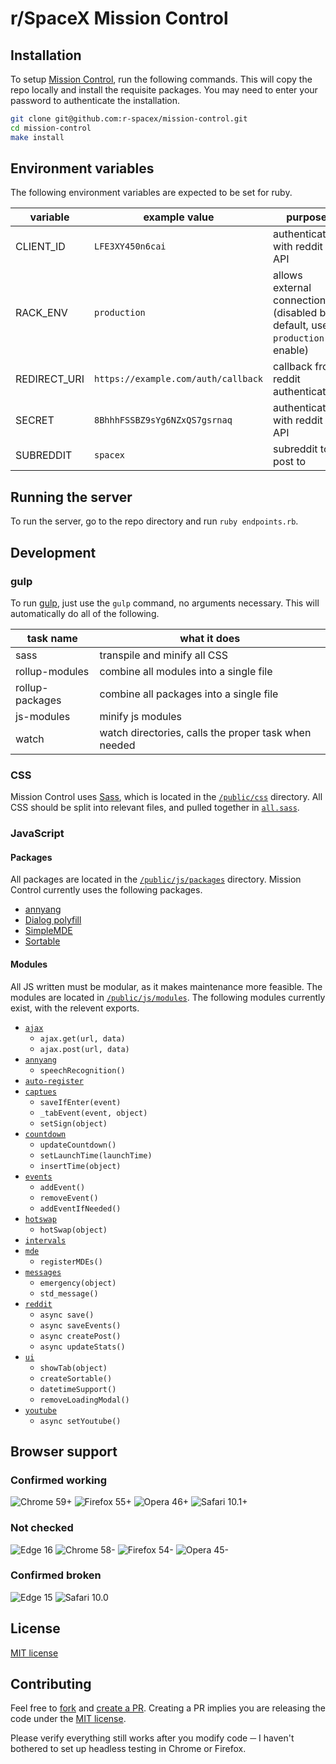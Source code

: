 # r/SpaceX Mission Control

## Installation

To setup [Mission Control](https://github.com/r-spacex/mission-control/), run the following commands. This will copy the repo locally and install the requisite packages. You may need to enter your password to authenticate the installation.

```bash
git clone git@github.com:r-spacex/mission-control.git
cd mission-control
make install
```

## Environment variables

The following environment variables are expected to be set for ruby.

| variable | example value | purpose |
| --- | --- | --- |
| CLIENT_ID | `LFE3XY450n6cai` | authenticates with reddit API |
| RACK_ENV | `production` | allows external connections (disabled by default, use `production` to enable) |
| REDIRECT_URI | `https://example.com/auth/callback` | callback from reddit authentication |
| SECRET | `8BhhhFSSBZ9sYg6NZxQS7gsrnaq` | authenticates with reddit API |
| SUBREDDIT | `spacex` | subreddit to post to |

## Running the server

To run the server, go to the repo directory and run `ruby endpoints.rb`.

## Development

### gulp

To run [gulp](https://github.com/r-spacex/mission-control/blob/master/gulpfile.js), just use the `gulp` command, no arguments necessary. This will automatically do all of the following.

| task name | what it does |
| --- | --- |
| sass | transpile and minify all CSS |
| rollup-modules | combine all modules into a single file |
| rollup-packages | combine all packages into a single file |
| js-modules | minify js modules |
| watch | watch directories, calls the proper task when needed |

### CSS

Mission Control uses [Sass](http://sass-lang.com/), which is located in the [`/public/css`](https://github.com/r-spacex/mission-control/tree/master/public/css) directory. All CSS should be split into relevant files, and pulled together in [`all.sass`](https://github.com/r-spacex/mission-control/tree/master/public/css/all.sass).

### JavaScript

#### Packages

All packages are located in the [`/public/js/packages`](https://github.com/r-spacex/mission-control/tree/master/public/js/packages) directory. Mission Control currently uses the following packages.

- [annyang](https://github.com/TalAter/annyang)
- [Dialog polyfill](https://github.com/GoogleChrome/dialog-polyfill)
- [SimpleMDE](https://github.com/sparksuite/simplemde-markdown-editor)
- [Sortable](https://github.com/RubaXa/Sortable)

#### Modules

All JS written must be modular, as it makes maintenance more feasible. The modules are located in [`/public/js/modules`](https://github.com/r-spacex/mission-control/tree/master/public/js/modules). The following modules currently exist, with the relevent exports.

- [`ajax`](https://github.com/r-spacex/mission-control/tree/master/public/js/modules/ajax.js)
    - `ajax.get(url, data)`
    - `ajax.post(url, data)`
- [`annyang`](https://github.com/r-spacex/mission-control/tree/master/public/js/modules/annyang.js)
    - `speechRecognition()`
- [`auto-register`](https://github.com/r-spacex/mission-control/tree/master/public/js/modules/auto-register.js)
- [`captues`](https://github.com/r-spacex/mission-control/blob/master/public/js/modules/captures.js)
    - `saveIfEnter(event)`
    - `_tabEvent(event, object)`
    - `setSign(object)`
- [`countdown`](https://github.com/r-spacex/mission-control/blob/master/public/js/modules/countdown.js)
    - `updateCountdown()`
    - `setLaunchTime(launchTime)`
    - `insertTime(object)`
- [`events`](https://github.com/r-spacex/mission-control/blob/master/public/js/modules/events.js)
    - `addEvent()`
    - `removeEvent()`
    - `addEventIfNeeded()`
- [`hotswap`](https://github.com/r-spacex/mission-control/blob/master/public/js/modules/hotswap.js)
    - `hotSwap(object)`
- [`intervals`](https://github.com/r-spacex/mission-control/blob/master/public/js/modules/intervals.js)
- [`mde`](https://github.com/r-spacex/mission-control/blob/master/public/js/modules/mde.js)
    - `registerMDEs()`
- [`messages`](https://github.com/r-spacex/mission-control/blob/master/public/js/modules/messages.js)
    - `emergency(object)`
    - `std_message()`
- [`reddit`](https://github.com/r-spacex/mission-control/blob/master/public/js/modules/reddit.js)
    - `async save()`
    - `async saveEvents()`
    - `async createPost()`
    - `async updateStats()`
- [`ui`](https://github.com/r-spacex/mission-control/blob/master/public/js/modules/ui.js)
    - `showTab(object)`
    - `createSortable()`
    - `datetimeSupport()`
    - `removeLoadingModal()`
- [`youtube`](https://github.com/r-spacex/mission-control/blob/master/public/js/modules/youtube.js)
    - `async setYoutube()`

## Browser support

### Confirmed working
![Chrome 59+](https://img.shields.io/badge/Chrome-59+-green.svg)
![Firefox 55+](https://img.shields.io/badge/Firefox-55+-green.svg)
![Opera 46+](https://img.shields.io/badge/Opera-46+-green.svg)
![Safari 10.1+](https://img.shields.io/badge/Safari-10.1+-green.svg)

### Not checked
![Edge 16](https://img.shields.io/badge/Edge-16-lightgrey.svg)
![Chrome 58-](https://img.shields.io/badge/Chrome-58---lightgrey.svg)
![Firefox 54-](https://img.shields.io/badge/Firefox-54---lightgrey.svg)
![Opera 45-](https://img.shields.io/badge/Opera-45---lightgrey.svg)

### Confirmed broken
![Edge 15](https://img.shields.io/badge/Edge-15-red.svg)
![Safari 10.0](https://img.shields.io/badge/Safari-10.0-red.svg)

## License

[MIT license](https://github.com/r-spacex/mission-control/blob/master/LICENSE)

## Contributing

Feel free to [fork](https://github.com/r-spacex/mission-control/fork) and [create a PR](https://github.com/r-spacex/mission-control/compare). Creating a PR implies you are releasing the code under the [MIT license](https://github.com/r-spacex/mission-control/blob/master/LICENSE).

Please verify everything still works after you modify code ─ I haven't bothered to set up headless testing in Chrome or Firefox.
